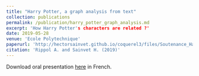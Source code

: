 ```yaml
---
title: "Harry Potter, a graph analysis from text"
collection: publications
permalink: /publication/harry_potter_graph_analysis.md
excerpt: 'How Harry Potter's characters are related ?'
date: 2019-05-28
venue: 'Ecole Polytechnique'
paperurl: 'http://hectorsainvet.github.io/coquerel3/files/Soutenance_HarryPotter.pdf'
citation: 'Rippol A. and Sainvet H. (2019)'
---
```


Download oral presentation [here](http://academicpages.github.io/files/Soutenance_HarryPotter.pdf) in French.
